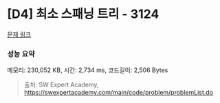 # [D4] 최소 스패닝 트리 - 3124 

[문제 링크](https://swexpertacademy.com/main/code/problem/problemDetail.do?contestProbId=AV_mSnmKUckDFAWb) 

### 성능 요약

메모리: 230,052 KB, 시간: 2,734 ms, 코드길이: 2,506 Bytes



> 출처: SW Expert Academy, https://swexpertacademy.com/main/code/problem/problemList.do